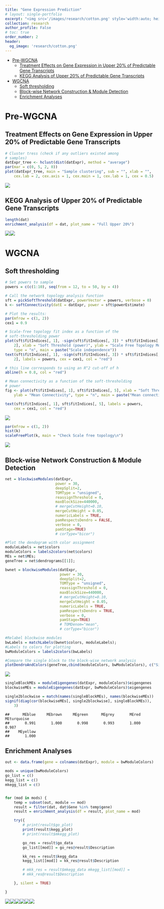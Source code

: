 ```yaml
---
title: "Gene Expression Prediction"
# layout: single-portfolio
excerpt: "<img src='/images/research/cotton.png' style='width:auto; height:150px;'>"
collection: research
author_profile: False
# toc: true
order_number: 2
header:
  og_image: 'research/cotton.png'
---
```


-   <a href="#pre-wgcna" id="toc-pre-wgcna">Pre-WGCNA</a>
    -   <a
        href="#treatment-effects-on-gene-expression-in-upper-20-of-predictable-gene-transcripts"
        id="toc-treatment-effects-on-gene-expression-in-upper-20-of-predictable-gene-transcripts">Treatment
        Effects on Gene Expression in Upper 20% of Predictable Gene
        Transcripts</a>
    -   <a href="#kegg-analysis-of-upper-20-of-predictable-gene-transcripts"
        id="toc-kegg-analysis-of-upper-20-of-predictable-gene-transcripts">KEGG
        Analysis of Upper 20% of Predictable Gene Transcripts</a>
-   <a href="#wgcna" id="toc-wgcna">WGCNA</a>
    -   <a href="#soft-thresholding" id="toc-soft-thresholding">Soft
        thresholding</a>
    -   <a href="#block-wise-network-construction-module-detection"
        id="toc-block-wise-network-construction-module-detection">Block-wise
        Network Construction &amp; Module Detection</a>
    -   <a href="#enrichment-analyses" id="toc-enrichment-analyses">Enrichment
        Analyses</a>

<!-- <iframe src="https://docs.google.com/presentation/d/e/2PACX-1vQh_eHUmM5R7JxMEeXWd9Y10E9ZKLaqQ9FYkzmGlezRMt5WGITnnOYlXpvWcQVPa1voVQ0UO1btS1nP/embed?start=true&loop=true&delayms=3000" frameborder="0" width="576" height="878.5" allowfullscreen="true" mozallowfullscreen="true" webkitallowfullscreen="true"></iframe> -->
# Pre-WGCNA

## Treatment Effects on Gene Expression in Upper 20% of Predictable Gene Transcripts

``` r
# Cluster tress (check if any outliers existed among
# samples)
datExpr_tree <- hclust(dist(datExpr), method = "average")
par(mar = c(0, 5, 2, 0))
plot(datExpr_tree, main = "Sample clustering", sub = "", xlab = "",
    cex.lab = 2, cex.axis = 1, cex.main = 1, cex.lab = 1, cex = 0.5)
```

![](/files/wgcna_tri_report_updated_cleaned_organized_reduced_onlyblockwise_final_files/figure-markdown_github/unnamed-chunk-3-1.png)

## KEGG Analysis of Upper 20% of Predictable Gene Transcripts

``` r
length(dat)
enrichment_analysis(df = dat, plot_name = "Full Upper 20%")
```

![](/files/wgcna_tri_report_updated_cleaned_organized_reduced_onlyblockwise_final_files/figure-markdown_github/unnamed-chunk-4-1.png)![](/files/wgcna_tri_report_updated_cleaned_organized_reduced_onlyblockwise_final_files/figure-markdown_github/unnamed-chunk-4-2.png)

# WGCNA

## Soft thresholding

``` r
# Set powers to sample
powers = c(c(1:10), seq(from = 12, to = 50, by = 4))

# Call the network topology analysis function
sft = pickSoftThreshold(datExpr, powerVector = powers, verbose = 0)
k <- softConnectivity(datE = datExpr, power = sft$powerEstimate)
```

``` r
# Plot the results:
par(mfrow = c(1, 2))
cex1 = 0.9

# Scale-free topology fit index as a function of the
# soft-thresholding power
plot(sft$fitIndices[, 1], -sign(sft$fitIndices[, 3]) * sft$fitIndices[,
    2], xlab = "Soft Threshold (power)", ylab = "Scale Free Topology Model Fit,signed R^2",
    type = "n", main = paste("Scale independence"))
text(sft$fitIndices[, 1], -sign(sft$fitIndices[, 3]) * sft$fitIndices[,
    2], labels = powers, cex = cex1, col = "red")

# this line corresponds to using an R^2 cut-off of h
abline(h = 0.8, col = "red")

# Mean connectivity as a function of the soft-thresholding
# power
fig <- plot(sft$fitIndices[, 1], sft$fitIndices[, 5], xlab = "Soft Threshold (power)",
    ylab = "Mean Connectivity", type = "n", main = paste("Mean connectivity"))

text(sft$fitIndices[, 1], sft$fitIndices[, 5], labels = powers,
    cex = cex1, col = "red")
```

![](/files/wgcna_tri_report_updated_cleaned_organized_reduced_onlyblockwise_final_files/figure-markdown_github/unnamed-chunk-6-1.png)

``` r
par(mfrow = c(1, 2))
hist(k)
scaleFreePlot(k, main = "Check Scale free topology\n")
```

![](/files/wgcna_tri_report_updated_cleaned_organized_reduced_onlyblockwise_final_files/figure-markdown_github/unnamed-chunk-7-1.png)

## Block-wise Network Construction & Module Detection

``` r
net = blockwiseModules(datExpr, 
                       power = 30, 
                       deepSplit=2, 
                       TOMType = "unsigned",
                       reassignThreshold = 0,
                       maxBlockSize=440000,
                       # mergeCutHeight=0.10,
                       mergeCutHeight = 0.05,
                       numericLabels = TRUE, 
                       pamRespectsDendro = FALSE, 
                       verbose = 0, 
                       pamStage=TRUE)
                       # corType="bicor")

#Plot the dendogram with color assignment
moduleLabels = net$colors
moduleColors = labels2colors(net$colors)
MEs = net$MEs;
geneTree = net$dendrograms[[1]];

bwnet = blockwiseModules(datExpr, 
                         power = 30, 
                         deepSplit=2, 
                         TOMType = "unsigned",
                         reassignThreshold = 0,
                         maxBlockSize=440000,
                         # mergeCutHeight=0.10,
                         mergeCutHeight = 0.05,
                         numericLabels = TRUE, 
                         pamRespectsDendro = TRUE, 
                         verbose = 0, 
                         pamStage=TRUE)
                         # TOMDenom="mean",
                         # corType="bicor")

#Relabel blockwise modules
bwLabels = matchLabels(bwnet$colors, moduleLabels);
#Labels to colors for plotting
bwModuleColors = labels2colors(bwLabels)

#Compare the single block to the block-wise network analysis
plotDendroAndColors(geneTree,cbind(moduleColors, bwModuleColors), c("Single", "2 blocks"), main = "Single block gene dendrogram and module colors", dendroLabels = FALSE, hang = 0.03, addGuide = TRUE,guideHang = 0.05)
```

![](/files/wgcna_tri_report_updated_cleaned_organized_reduced_onlyblockwise_final_files/figure-markdown_github/unnamed-chunk-8-1.png)

``` r
singleBlockMEs = moduleEigengenes(datExpr, moduleColors)$eigengenes
blockwiseMEs = moduleEigengenes(datExpr, bwModuleColors)$eigengenes

single2blockwise = match(names(singleBlockMEs), names(blockwiseMEs))
signif(diag(cor(blockwiseMEs[, single2blockwise], singleBlockMEs)),
    3)
```

    ##      MEblue     MEbrown     MEgreen      MEgrey       MEred MEturquoise 
    ##       0.991       1.000       0.998       0.993       1.000       0.987 
    ##    MEyellow 
    ##       1.000

## Enrichment Analyses

<!-- ### Module Colors -->
<!-- ```{r, message=FALSE, error=FALSE, warning=FALSE, results='hide',fig.keep='all'} -->
<!-- out <- data.frame( -->
<!--   gene = colnames(datExpr), -->
<!--   module = moduleColors) -->
<!-- mods = unique(moduleColors) -->
<!-- for (mod in mods){ -->
<!--   temp = subset(out, module == mod) -->
<!--   result = filter(dat, dat$Gene %in% temp$gene) -->
<!--   print(enrichment_analysis(df = result, plot_name = mod)) -->
<!-- } -->
<!-- ``` -->
<!-- \newpage -->

``` r
out <- data.frame(gene = colnames(datExpr), module = bwModuleColors)

mods = unique(bwModuleColors)
go_list = c()
kegg_list = c()
mkegg_list = c()


for (mod in mods) {
    temp = subset(out, module == mod)
    result = filter(dat, dat$Gene %in% temp$gene)
    result = enrichment_analysis(df = result, plot_name = mod)

    try({
        # print(result$go_plot)
        print(result$kegg_plot)
        # print(result$mkegg_plot)

        go_res = result$go_data
        go_list[[mod]] = go_res@result$Description

        kk_res = result$kegg_data
        kegg_list[[mod]] = kk_res@result$Description

        # mkk_res = result$mkegg_data mkegg_list[[mod]] =
        # mkk_res@result$Description

    }, silent = TRUE)

}
```

![](/files/wgcna_tri_report_updated_cleaned_organized_reduced_onlyblockwise_final_files/figure-markdown_github/unnamed-chunk-10-1.png)![](/files/wgcna_tri_report_updated_cleaned_organized_reduced_onlyblockwise_final_files/figure-markdown_github/unnamed-chunk-10-2.png)![](/files/wgcna_tri_report_updated_cleaned_organized_reduced_onlyblockwise_final_files/figure-markdown_github/unnamed-chunk-10-3.png)![](/files/wgcna_tri_report_updated_cleaned_organized_reduced_onlyblockwise_final_files/figure-markdown_github/unnamed-chunk-10-4.png)![](/files/wgcna_tri_report_updated_cleaned_organized_reduced_onlyblockwise_final_files/figure-markdown_github/unnamed-chunk-10-5.png)![](/files/wgcna_tri_report_updated_cleaned_organized_reduced_onlyblockwise_final_files/figure-markdown_github/unnamed-chunk-10-6.png)

<!-- ## Enrichment Term Union -->
<!-- ### GO BP Subontology -->
<!-- ```{r} -->
<!-- Reduce(union, go_list) -->
<!-- ``` -->
<!-- ### KEGG -->
<!-- ```{r} -->
<!-- sets <- kegg_list -->
<!-- # Reduce(setdiff, kegg_list) -->
<!-- isUnique <- sapply(seq_along(sets), function(i) length(intersect(sets[[i]], unlist(sets[-i]))) < 1) -->
<!-- sets[isUnique] -->
<!-- # sets[!isUnique] -->
<!-- ``` -->
<!-- ### MKEGG -->
<!-- ```{r} -->
<!-- Reduce(union, mkegg_list) -->
<!-- ``` -->
